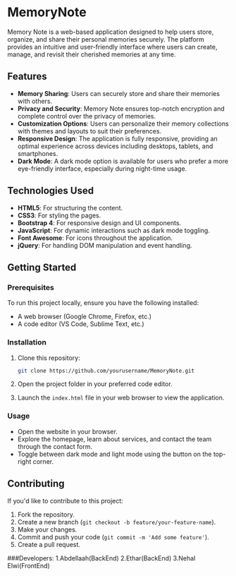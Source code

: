 # MemoryNote


Memory Note is a web-based application designed to help users store, organize, and share their personal memories securely. The platform provides an intuitive and user-friendly interface where users can create, manage, and revisit their cherished memories at any time.

## Features

- **Memory Sharing**: Users can securely store and share their memories with others.
- **Privacy and Security**: Memory Note ensures top-notch encryption and complete control over the privacy of memories.
- **Customization Options**: Users can personalize their memory collections with themes and layouts to suit their preferences.
- **Responsive Design**: The application is fully responsive, providing an optimal experience across devices including desktops, tablets, and smartphones.
- **Dark Mode**: A dark mode option is available for users who prefer a more eye-friendly interface, especially during night-time usage.

## Technologies Used

- **HTML5**: For structuring the content.
- **CSS3**: For styling the pages.
- **Bootstrap 4**: For responsive design and UI components.
- **JavaScript**: For dynamic interactions such as dark mode toggling.
- **Font Awesome**: For icons throughout the application.
- **jQuery**: For handling DOM manipulation and event handling.

## Getting Started

### Prerequisites

To run this project locally, ensure you have the following installed:

- A web browser (Google Chrome, Firefox, etc.)
- A code editor (VS Code, Sublime Text, etc.)

### Installation

1. Clone this repository:
    ```bash
    git clone https://github.com/yourusername/MemoryNote.git
    ```

2. Open the project folder in your preferred code editor.

3. Launch the `index.html` file in your web browser to view the application.

### Usage

- Open the website in your browser.
- Explore the homepage, learn about services, and contact the team through the contact form.
- Toggle between dark mode and light mode using the button on the top-right corner.

## Contributing

If you'd like to contribute to this project:

1. Fork the repository.
2. Create a new branch (`git checkout -b feature/your-feature-name`).
3. Make your changes.
4. Commit and push your code (`git commit -m 'Add some feature'`).
5. Create a pull request.

###Developers:
1.Abdellaah(BackEnd)
2.Ethar(BackEnd)
3.Nehal Elwi(FrontEnd)
